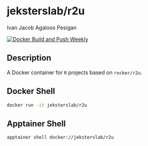 # jeksterslab/r2u

Ivan Jacob Agaloos Pesigan

<!-- badges: start -->
[![Docker Build and Push Weekly](https://github.com/jeksterslab/docker-rocker/actions/workflows/docker-build-push-weekly.yml/badge.svg)](https://github.com/jeksterslab/docker-rocker/actions/workflows/docker-build-push-weekly.yml)
<!-- badges: end -->

## Description

A Docker container for `R` projects based on `rocker/r2u`.

## Docker Shell

```bash
docker run -it jeksterslab/r2u
```

## Apptainer Shell

```bash
apptainer shell docker://jeksterslab/r2u
```
